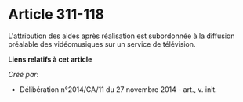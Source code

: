 # Article 311-118

L'attribution des aides après réalisation est subordonnée à la diffusion préalable des vidéomusiques sur un service de
télévision.

**Liens relatifs à cet article**

_Créé par_:

  - Délibération n°2014/CA/11 du 27 novembre 2014 - art., v. init.
